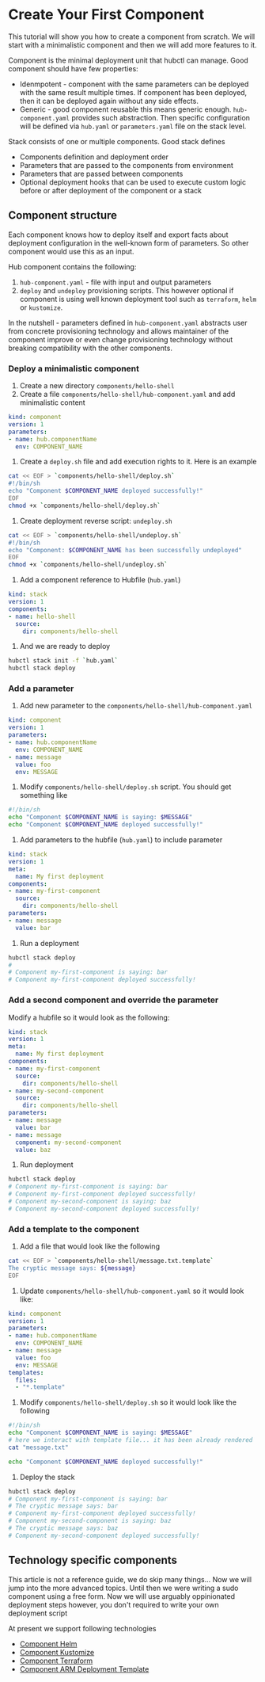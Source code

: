 # Create Your First Component

This tutorial will show you how to create a component from scratch. We will start with a minimalistic component and then we will add more features to it.

Component is the minimal deployment unit that hubctl can manage. Good component should have few properties:

* Idenmpotent - component with the same parameters can be deployed with the same result multiple times. If component has been deployed, then it can be deployed again without any side effects.
* Generic - good component reusable this means generic enough. `hub-component.yaml` provides such abstraction. Then specific configuration will be defined via `hub.yaml` or `parameters.yaml` file on the stack level.

Stack consists of one or multiple components. Good stack defines

* Components definition and deployment order
* Parameters that are passed to the components from environment
* Parameters that are passed between components
* Optional deployment hooks that can be used to execute custom logic before or after deployment of the component or a stack

## Component structure

Each component knows how to deploy itself and export facts about deployment configuration in the well-known form of parameters. So other component would use this as an input.

Hub component contains the following:

1. `hub-component.yaml` - file with input and output parameters
2. `deploy` and `undeploy` provisioning scripts. This however optional if component is using well known deployment tool such as `terraform`, `helm` or `kustomize`.

In the nutshell - parameters defined in `hub-component.yaml` abstracts user from concrete provisioning technology and allows maintainer of the component improve or even change provisioning technology without breaking compatibility with the other components.

### Deploy a minimalistic component

1. Create a new directory `components/hello-shell`
1. Create a file `components/hello-shell/hub-component.yaml` and add minimalistic content

```yaml
kind: component
version: 1
parameters:
- name: hub.componentName
  env: COMPONENT_NAME
```

1. Create a `deploy.sh` file and add execution rights to it. Here is an example

```bash
cat << EOF > `components/hello-shell/deploy.sh`
#!/bin/sh
echo "Component $COMPONENT_NAME deployed successfully!"
EOF
chmod +x `components/hello-shell/deploy.sh`
```

1. Create deployment reverse script: `undeploy.sh`

```bash
cat << EOF > `components/hello-shell/undeploy.sh`
#!/bin/sh
echo "Component: $COMPONENT_NAME has been successfully undeployed"
EOF
chmod +x `components/hello-shell/undeploy.sh`
```

1. Add a component reference to Hubfile (`hub.yaml`)

```yaml
kind: stack
version: 1
components:
- name: hello-shell
  source:
    dir: components/hello-shell
```

1. And we are ready to deploy

```bash
hubctl stack init -f `hub.yaml`
hubctl stack deploy
```

### Add a parameter

1. Add new parameter to the `components/hello-shell/hub-component.yaml`

```yaml
kind: component
version: 1
parameters:
- name: hub.componentName
  env: COMPONENT_NAME
- name: message
  value: foo
  env: MESSAGE
```

1. Modify `components/hello-shell/deploy.sh` script. You should get something like

```bash
#!/bin/sh
echo "Component $COMPONENT_NAME is saying: $MESSAGE"
echo "Component $COMPONENT_NAME deployed successfully!"
```

1. Add parameters to the hubfile (`hub.yaml`) to include parameter

```yaml
kind: stack
version: 1
meta:
  name: My first deployment
components:
- name: my-first-component
  source:
    dir: components/hello-shell
parameters:
- name: message
  value: bar
```

1. Run a deployment

```bash
hubctl stack deploy
#
# Component my-first-component is saying: bar
# Component my-first-component deployed successfully!
```

### Add a second component and override the parameter

Modify a hubfile so it would look as the following:

```yaml
kind: stack
version: 1
meta:
  name: My first deployment
components:
- name: my-first-component
  source:
    dir: components/hello-shell
- name: my-second-component
  source:
    dir: components/hello-shell
parameters:
- name: message
  value: bar
- name: message
  component: my-second-component
  value: baz
```

1. Run deployment

```bash
hubctl stack deploy
# Component my-first-component is saying: bar
# Component my-first-component deployed successfully!
# Component my-second-component is saying: baz
# Component my-second-component deployed successfully!
```

### Add a template to the component

1. Add a file that would look like the following

```bash
cat << EOF > `components/hello-shell/message.txt.template`
The cryptic message says: ${message}
EOF
```

1. Update `components/hello-shell/hub-component.yaml` so it would look like:

```yaml
kind: component
version: 1
parameters:
- name: hub.componentName
  env: COMPONENT_NAME
- name: message
  value: foo
  env: MESSAGE
templates:
  files:
  - "*.template"
```

1. Modify `components/hello-shell/deploy.sh` so it would look like the following

```bash
#!/bin/sh
echo "Component $COMPONENT_NAME is saying: $MESSAGE"
# here we interact with template file... it has been already rendered
cat "message.txt"

echo "Component $COMPONENT_NAME deployed successfully!"
```

1. Deploy the stack

```bash
hubctl stack deploy
# Component my-first-component is saying: bar
# The cryptic message says: bar
# Component my-first-component deployed successfully!
# Component my-second-component is saying: baz
# The cryptic message says: baz
# Component my-second-component deployed successfully!
```

## Technology specific components

This article is not a reference guide, we do skip many things... Now we will jump into the more advanced topics. Until then we were writing a sudo component using a free form. Now we will use arguably oppinionated deployment steps however, you don't required to write your own deployment script

At present we support following technologies

* [Component Helm](../../reference/components/helm)
* [Component Kustomize](../../reference/components/kustomize)
* [Component Terraform](../../reference/components/terraform)
* [Component ARM Deployment Template](../../reference/components/arm)
